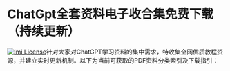 
# ChatGpt全套资料电子收合集免费下载（持续更新）
[![imi License](https://img.shields.io/badge/license-MIT-green)](https://github.com/xuejiazhi/pgii/blob/main/LICENSE)针对大家对ChatGPT学习资料的集中需求，特收集全网优质教程资源，并建立实时更新机制。以下为当前可获取的PDF资料分类索引及下载指引：
